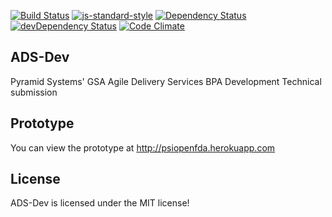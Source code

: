 [![Build Status](https://travis-ci.org/PyramidSystemsInc/ADS-Dev.svg?branch=dev)](https://travis-ci.org/PyramidSystemsInc/ADS-Dev) 
[![js-standard-style](https://img.shields.io/badge/code%20style-standard-brightgreen.svg?style=flat)](https://github.com/feross/standard) 
[![Dependency Status](https://david-dm.org/PyramidSystemsInc/ADS-Dev.svg)](https://david-dm.org/PyramidSystemsInc/ADS-Dev) 
[![devDependency Status](https://david-dm.org/PyramidSystemsInc/ADS-Dev/dev-status.svg)](https://david-dm.org/PyramidSystemsInc/ADS-Dev#info=devDependencies)
[![Code Climate](https://codeclimate.com/github/PyramidSystemsInc/ADS-Dev/badges/gpa.svg)](https://codeclimate.com/github/PyramidSystemsInc/ADS-Dev)

## ADS-Dev
Pyramid Systems' GSA Agile Delivery Services BPA Development Technical submission

## Prototype
You can view the prototype at http://psiopenfda.herokuapp.com

## License
ADS-Dev is licensed under the MIT license!